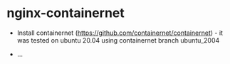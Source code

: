 # nginx-containernet

* Install containernet (https://github.com/containernet/containernet) - it was tested on ubuntu 20.04 using containernet branch ubuntu\_2004

* ...
